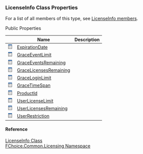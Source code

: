 ﻿### LicenseInfo Class Properties

For a list of all members of this type, see [LicenseInfo members](FChoice.Common~FChoice.Common.Licensing.LicenseInfo_members.md).

Public Properties

|   | Name | Description |
| --- | --- | --- |
| ![Public Property](dotnetimages/publicProperty.png) | [ExpirationDate](FChoice.Common~FChoice.Common.Licensing.LicenseInfo~ExpirationDate.md) |   |
| ![Public Property](dotnetimages/publicProperty.png) | [GraceEventLimit](FChoice.Common~FChoice.Common.Licensing.LicenseInfo~GraceEventLimit.md) |   |
| ![Public Property](dotnetimages/publicProperty.png) | [GraceEventsRemaining](FChoice.Common~FChoice.Common.Licensing.LicenseInfo~GraceEventsRemaining.md) |   |
| ![Public Property](dotnetimages/publicProperty.png) | [GraceLicensesRemaining](FChoice.Common~FChoice.Common.Licensing.LicenseInfo~GraceLicensesRemaining.md) |   |
| ![Public Property](dotnetimages/publicProperty.png) | [GraceLoginLimit](FChoice.Common~FChoice.Common.Licensing.LicenseInfo~GraceLoginLimit.md) |   |
| ![Public Property](dotnetimages/publicProperty.png) | [GraceTimeSpan](FChoice.Common~FChoice.Common.Licensing.LicenseInfo~GraceTimeSpan.md) |   |
| ![Public Property](dotnetimages/publicProperty.png) | [ProductId](FChoice.Common~FChoice.Common.Licensing.LicenseInfo~ProductId.md) |   |
| ![Public Property](dotnetimages/publicProperty.png) | [UserLicenseLimit](FChoice.Common~FChoice.Common.Licensing.LicenseInfo~UserLicenseLimit.md) |   |
| ![Public Property](dotnetimages/publicProperty.png) | [UserLicensesRemaining](FChoice.Common~FChoice.Common.Licensing.LicenseInfo~UserLicensesRemaining.md) |   |
| ![Public Property](dotnetimages/publicProperty.png) | [UserRestriction](FChoice.Common~FChoice.Common.Licensing.LicenseInfo~UserRestriction.md) |   |





#### Reference

[LicenseInfo Class](FChoice.Common~FChoice.Common.Licensing.LicenseInfo.md)  
[FChoice.Common.Licensing Namespace](FChoice.Common~FChoice.Common.Licensing_namespace.md)
